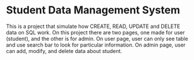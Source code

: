 # Student Data Management System
This is a project that simulate how CREATE, READ, UPDATE and DELETE data on SQL work. On this project there are two pages, one made for user (student), and the other is for admin.
On user page, user can only see table and use search bar to look for particular information.
On admin page, user can add, modify, and delete data about student.
